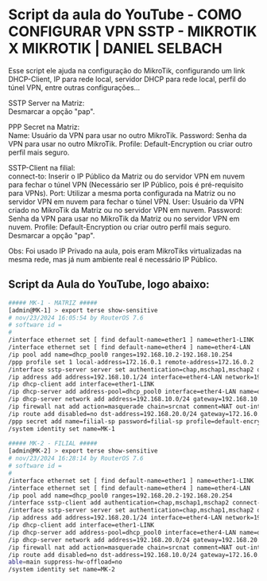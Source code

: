 # Script da aula do YouTube - COMO CONFIGURAR VPN SSTP - MIKROTIK X MIKROTIK | DANIEL SELBACH

Esse script ele ajuda na configuração do MikroTik, configurando um link DHCP-Client, IP para rede local, servidor DHCP para rede local, perfil do túnel VPN, entre outras configurações...

SSTP Server na Matriz:<br>
Desmarcar a opção "pap".

PPP Secret na Matriz:<br>
Name: Usuário da VPN para usar no outro MikroTik.
Password: Senha da VPN para usar no outro MikroTik.
Profile: Default-Encryption ou criar outro perfil mais seguro.

SSTP-Client na filial:<br>
connect-to: Inserir o IP Público da Matriz ou do servidor VPN em nuvem para fechar o túnel VPN (Necessário ser IP Público, pois é pré-requisito para VPNs).
Port: Utilizar a mesma porta configurada na Matriz ou no servidor VPN em nuvem para fechar o túnel VPN.
User: Usuário da VPN criado no MikroTik da Matriz ou no servidor VPN em nuvem.
Password: Senha da VPN para usar no MikroTik da Matriz ou no servidor VPN em nuvem.
Profile: Default-Encryption ou criar outro perfil mais seguro.
Desmarcar a opção "pap".


Obs: Foi usado IP Privado na aula, pois eram MikroTiks virtualizadas na mesma rede, mas já num ambiente real é necessário IP Público.

## Script da Aula do YouTube, logo abaixo:

```sh
##### MK-1 - MATRIZ #####
[admin@MK-1] > export terse show-sensitive
# nov/23/2024 16:05:54 by RouterOS 7.6
# software id =
#
/interface ethernet set [ find default-name=ether1 ] name=ether1-LINK
/interface ethernet set [ find default-name=ether4 ] name=ether4-LAN
/ip pool add name=dhcp_pool0 ranges=192.168.10.2-192.168.10.254
/ppp profile set 1 local-address=172.16.0.1 remote-address=172.16.0.2
/interface sstp-server server set authentication=chap,mschap1,mschap2 default-profile=default-encryption enabled=yes
/ip address add address=192.168.10.1/24 interface=ether4-LAN network=192.168.10.0
/ip dhcp-client add interface=ether1-LINK
/ip dhcp-server add address-pool=dhcp_pool0 interface=ether4-LAN name=dhcp1
/ip dhcp-server network add address=192.168.10.0/24 gateway=192.168.10.1
/ip firewall nat add action=masquerade chain=srcnat comment=NAT out-interface=ether1-LINK
/ip route add disabled=no dst-address=192.168.20.0/24 gateway=172.16.0.2 routing-table=main suppress-hw-offload=no
/ppp secret add name=filial-sp password=filial-sp profile=default-encryption service=sstp
/system identity set name=MK-1
  
##### MK-2 - FILIAL #####
[admin@MK-2] > export terse show-sensitive 
# nov/23/2024 16:28:14 by RouterOS 7.6
# software id = 
#
/interface ethernet set [ find default-name=ether1 ] name=ether1-LINK
/interface ethernet set [ find default-name=ether4 ] name=ether4-LAN
/ip pool add name=dhcp_pool0 ranges=192.168.20.2-192.168.20.254
/interface sstp-client add authentication=chap,mschap1,mschap2 connect-to=<IP-PUBLICO-DA-MATRIZ> disabled=no name=sstp-matriz password=filial-sp profile=default-encryption user=filial-sp
/interface sstp-server server set authentication=chap,mschap1,mschap2 default-profile=default-encryption enabled=yes
/ip address add address=192.168.20.1/24 interface=ether4-LAN network=192.168.20.0
/ip dhcp-client add interface=ether1-LINK
/ip dhcp-server add address-pool=dhcp_pool0 interface=ether4-LAN name=dhcp1
/ip dhcp-server network add address=192.168.20.0/24 gateway=192.168.20.1
/ip firewall nat add action=masquerade chain=srcnat comment=NAT out-interface=ether1-LINK
/ip route add disabled=no dst-address=192.168.10.0/24 gateway=172.16.0.1 routing-t
able=main suppress-hw-offload=no
/system identity set name=MK-2
``````
